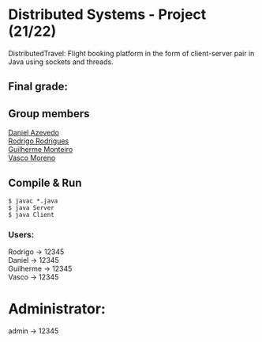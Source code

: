 # Distributed Systems - Project (21/22)

DistributedTravel: Flight booking platform in the form of client-server pair in Java using sockets and threads.


## Final grade: 

## Group members  

[Daniel Azevedo](https://www.github.com/danieltazevedo)  
[Rodrigo Rodrigues](https://www.github.com/webst2r)  
[Guilherme Monteiro](https://www.github.com/rushmetra)  
[Vasco Moreno](https://www.github.com/)


## Compile & Run
```
$ javac *.java
$ java Server
$ java Client
```


### Users:  
Rodrigo -> 12345  
Daniel -> 12345  
Guilherme -> 12345  
Vasco -> 12345  
  

# Administrator:  
admin -> 12345  
